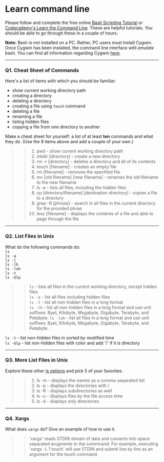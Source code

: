 # Learn command line

Please follow and complete the free online [Bash Scripting Tutorial](https://ryanstutorials.net/bash-scripting-tutorial/) or [Codecademy's Learn the Command Line](https://www.codecademy.com/learn/learn-the-command-line). These are helpful tutorials. You should be able to go through these in a couple of hours.

**Note:** Bash is not installed on a PC. Rather, PC users must install Cygwin. Once Cygwin has been installed, the command line interface witll _emulate_ bash. You can find all information regarding Cygwin [here](https://www.cygwin.com/).

---

### Q1.  Cheat Sheet of Commands  

Here's a list of items with which you should be familiar:  
* show current working directory path
* creating a directory
* deleting a directory
* creating a file using `touch` command
* deleting a file
* renaming a file
* listing hidden files
* copying a file from one directory to another

Make a cheat sheet for yourself: a list of at least **ten** commands and what they do.  (Use the 8 items above and add a couple of your own.)  

> > 1. pwd - show current working directory path
> > 2. mkdir [directory] - create a new directory
> > 3. rm -r [directory] - deletes a directory and all of its contents
> > 4. touch [filename] - creates an empty file
> > 5. rm [filename] - removes the specified file
> > 6. mv [old filename] [new filename] - renames the old filename to the new filename
> > 7. ls -a - lists all files, including the hidden files
> > 8. cp [directory/filename] [destination directory] - copies a file to a directory
> > 9. grep -R [phrase] - search in all files in the current directory for the provided phrae
> > 10. less [filename] - displays the contents of a file and able to page through the file

---

### Q2.  List Files in Unix   

What do the following commands do:  
`ls`  
`ls -a`  
`ls -l`  
`ls -lh`  
`ls -lah`  
`ls -t`  
`ls -Glp`  

> > `ls` - lists all files in the current working directory, except hidden files  
> > `ls -a` - list all files including hidden files  
> > `ls -l` - list all non-hidden files in a long format  
> > `ls -lh`  - list all non-hidden files in a long format and use unit suffixes: Byet, Kilobyte, Megabyte, Gigabyte, Terabyte, and Petabyte.
> >`ls -lah` - list all files in a long format and use unit suffixes: Byet, Kilobyte, Megabyte, Gigabyte, Terabyte, and Petabyte.

`ls -t` - list non-hidden files in sorted by modified time  
`ls -Glp` - list non-hidden files with color and add '/' if it is directory 

---

### Q3.  More List Files in Unix  

Explore these other [ls options](http://www.techonthenet.com/unix/basic/ls.php) and pick 5 of your favorites:

> > 1. ls -m - displays the names as a comma-separated list
> > 2. ls -p - displays the directories with /
> > 3. ls -R - displays subdirectories as well
> > 4. ls -u - displays files by the file access time
> > 5. ls -d - displays only directories 

---

### Q4.  Xargs   

What does `xargs` do? Give an example of how to use it.

> > 'xargs' reads STDIN stream of data and converts into space separated arugments to the commnand. For example, executing 'xargs -L 1 touch' will use STDIN and submit line by line as an argument for the touch command.
 

 

